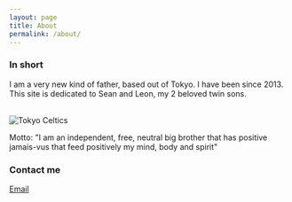 ```yaml
---
layout: page
title: About
permalink: /about/
---
```


### In short

I am a very new kind of father, based out of Tokyo. I have been since 2013.<br>
This site is dedicated to Sean and Leon, my 2 beloved twin sons.
<br>
<br>

![Tokyo Celtics](https://raw.githubusercontent.com/seanleon/seanleon.github.io/master/images/tokyoceltics.png)


Motto: "I am an independent, free, neutral big brother that has positive jamais-vus that feed positively my mind, body and spirit" 


### Contact me

[Email](mailto:julien.hamonic@gmail.com)

 
